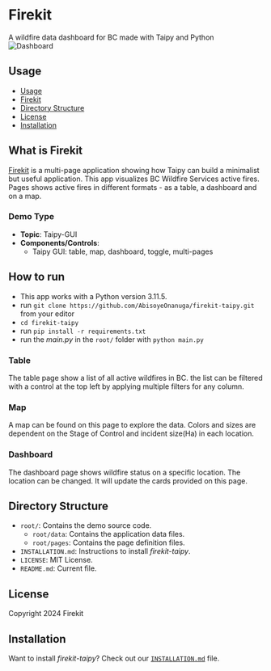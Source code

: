 # Firekit
A wildfire data dashboard for BC made with Taipy and Python <br/>
![Dashboard](https://github.com/AbisoyeOnanuga/firekit-taipy/assets/102636953/e62145cc-8430-498a-907c-f35694da413a)

## Usage
- [Usage](#usage)
- [Firekit](#what-is-Firekit)
- [Directory Structure](#directory-structure)
- [License](#license)
- [Installation](#installation)

## What is Firekit

[Firekit](https://github.com/AbisoyeOnanuga/firekit-taipy) is a multi-page application showing how Taipy can build a minimalist but useful application.
This app visualizes BC Wildfire Services active fires. Pages shows active fires in different formats - as a table, a dashboard and on a map.

### Demo Type
- **Topic**: Taipy-GUI
- **Components/Controls**: 
  - Taipy GUI: table, map, dashboard, toggle, multi-pages

## How to run

- This app works with a Python version 3.11.5. 
- run `git clone https://github.com/AbisoyeOnanuga/firekit-taipy.git` from your editor
- `cd firekit-taipy`
- run `pip install -r requirements.txt`
- run the *main.py* in the `root/` folder with `python main.py`

### Table

The table page show a list of all active wildfires in BC. the list can be filtered with a control at the top left by applying multiple filters for any column.


### Map

A map can be found on this page to explore the data. Colors and sizes are dependent on the Stage of Control and incident size(Ha) in each location.

### Dashboard

The dashboard page shows wildfire status on a specific location. The location can be changed. It will update the cards provided on this page.


## Directory Structure


- `root/`: Contains the demo source code.
  - `root/data`: Contains the application data files.
  - `root/pages`: Contains the page definition files.
- `INSTALLATION.md`: Instructions to install _firekit-taipy_.
- `LICENSE`: MIT License.
- `README.md`: Current file.

## License
Copyright 2024 Firekit

## Installation

Want to install _firekit-taipy_? Check out our [`INSTALLATION.md`](INSTALLATION.md) file.

